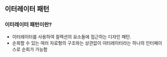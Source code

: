 ## 이터레이터 패턴

### 이터레이터 패턴이란?
- 이터레이터를 사용하여 컬렉션의 요소들에 접근하는 디자인 패턴.
- 순회할 수 있는 여러 자료형의 구조와는 상관없이 이터레이터라는 하나의 인터페이스로 순회가 가능함

